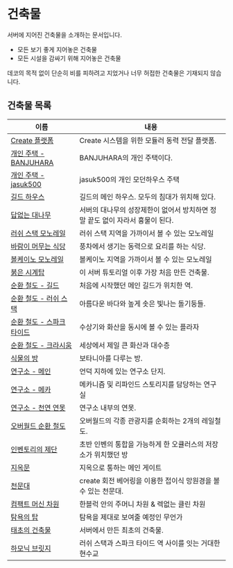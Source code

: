# 건축물

서버에 지어진 건축물을 소개하는 문서입니다.

- 모든 보기 좋게 지어놓은 건축물
- 모든 시설을 감싸기 위해 지어놓은 건축물

데코의 목적 없이 단순히 비를 피하려고 지었거나
너무 허접한 건축물은 기재되지 않습니다.


## 건축물 목록
<!-- systems_list_dest_open -->
|이름|내용|
|---|---|
|[ Create 플랫폼](create_platform.md)|Create 시스템을 위한 모듈러 동력 전달 플랫폼.|
|[ 개인 주택 - BANJUHARA](house_BANJUHARA.md)|BANJUHARA의 개인 주택이다.|
|[ 개인 주택 - jasuk500](house_jasuk500.md)|jasuk500의 개인 모던하우스 주택|
|[ 길드 하우스](guild_house.md)|길드의 메인 하우스. 모두의 침대가 위치해 있다.|
|[ 답없는 대나무](bamboo_hell.md)|서버의 대나무의 성장제한이 없어서 방치하면 정말 끝도 없이 자라서 흉물이 된다.|
|[ 러쉬 스택 모노레일](lush_stack_monorail.md)|러쉬 스택 지역을 가까이서 볼 수 있는 모노레일|
|[ 바람이 머무는 식당](windy_restaurant.md)|풍차에서 생기는 동력으로 요리를 하는 식당.|
|[ 볼케이노 모노레일](volcano_monorail.md)|볼케이노 지역을 가까이서 볼 수 있는 모노레일|
|[ 붉은 시계탑](red_clocktower.md)|이 서버 튜토리얼 이후 가장 처음 만든 건축물.|
|[ 순환 철도 - 길드](ocr_the_guild.md)|처음에 시작했던 메인 길드가 위치한 역.|
|[ 순환 철도 - 러쉬 스택](ocr_lush_stack.md)|아름다운 바다와 높게 솟은 빛나는 돌기둥들.|
|[ 순환 철도 - 스파크 타이드](ocr_spark_tide.md)|수상기와 화산을 동시에 볼 수 있는 플라자|
|[ 순환 철도 - 크라시움](ocr_cratium.md)|세상에서 제일 큰 화산과 대수층|
|[ 식물의 방](room_of_plant.md)|보타니아를 다루는 방.|
|[ 연구소 - 메인](lab.md)|언덕 지하에 있는 연구소 단지.|
|[ 연구소 - 메카](lab_meka_lab.md)|메카니즘 및 리파인드 스토리지를 담당하는 연구실|
|[ 연구소 - 천연 연못](lab_pond.md)|연구소 내부의 연못.|
|[ 오버월드 순환 철도](overworld_circular_railway.md)|오버월드의 각종 관광지를 순회하는 2개의 레일철도.|
|[ 인벤토리의 제단](inventory_altar.md)|초반 인벤의 통합을 가능하게 한 오큘러스의 저장소가 위치했던 방|
|[ 지옥문](door_of_hell.md)|지옥으로 통하는 메인 게이트|
|[ 천문대](observatory.md)|create 회전 베어링을 이용한 접이식 망원경을 볼 수 있는 천문대.|
|[ 컴팩트 머신 차원](compact_machine_dimension.md)|한블럭 안의 주머니 차원 & 렉없는 클린 차원|
|[ 탐욕의 탑](tower_of_avarice.md)|탐욕을 제대로 보여줄 예정인 무언가|
|[ 태초의 건축물](primitive_building.md)|서버에서 만든 최초의 건축물.|
|[ 하모닉 브릿지](ocr_harmonic_bridge.md)|러쉬 스택과 스파크 타이드 역 사이를 잇는 거대한 현수교|
<!-- systems_list_dest_close -->